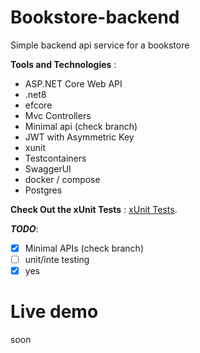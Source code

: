 # Bookstore-backend
Simple backend api service for a bookstore

**Tools and Technologies** :
- ASP.NET Core Web API
- .net8
- efcore
- Mvc Controllers
- Minimal api (check branch)
- JWT with Asymmetric Key
- xunit
- Testcontainers
- SwaggerUI
- docker / compose
- Postgres
     
**Check Out the xUnit Tests** : [xUnit Tests](Tests/).   

***TODO***: 
- [x] Minimal APIs (check branch)
- [ ] unit/inte testing
- [x] yes

# Live demo
soon
